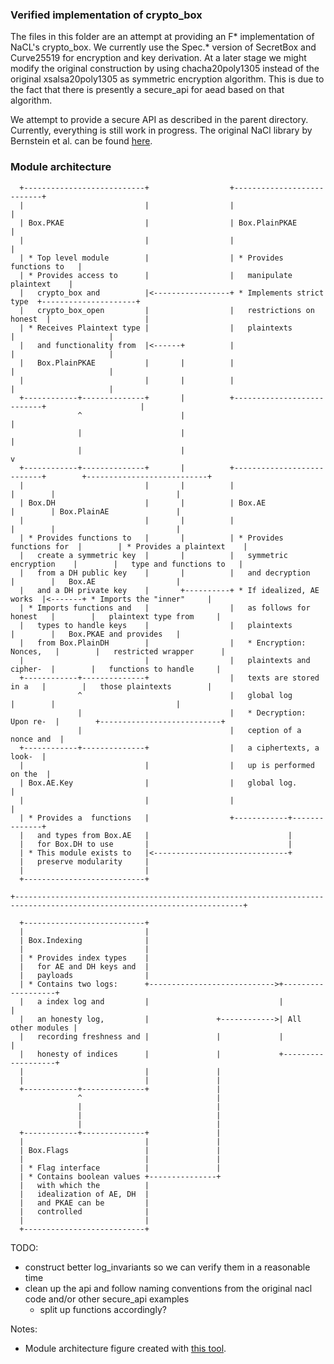 ### Verified implementation of crypto_box

The files in this folder are an attempt at providing an F\*
implementation of NaCL's crypto_box. We currently use the Spec.*
version of SecretBox and Curve25519 for encryption and key
derivation. At a later stage we might modify the original construction
by using chacha20poly1305 instead of the original xsalsa20poly1305 as
symmetric encryption algorithm.  This is due to the fact that there is
presently a secure_api for aead based on that algorithm.

We attempt to provide a secure API as described in the parent
directory. Currently, everything is still work in progress. The
original NaCl library by Bernstein et al. can be found
[here](https://nacl.cr.yp.to/).

### Module architecture
```
  +---------------------------+                  +---------------------------+
  |                           |                  |                           |
  | Box.PKAE                  |                  | Box.PlainPKAE             |
  |                           |                  |                           |
  | * Top level module        |                  | * Provides functions to   |
  | * Provides access to      |                  |   manipulate plaintext    |
  |   crypto_box and          |<-----------------+ * Implements strict type  +---------------------+
  |   crypto_box_open         |                  |   restrictions on honest  |                     |
  | * Receives Plaintext type |                  |   plaintexts              |                     |
  |   and functionality from  |<------+          |                           |                     |
  |   Box.PlainPKAE           |       |          |                           |                     |
  |                           |       |          |                           |                     |
  +------------+--------------+       |          +---------------------------+                     |
               ^                      |                                                            |
               |                      |                                                            |
               |                      |                                                            v
  +------------+--------------+       |          +---------------------------+        +---------------------------+
  |                           |       |          |                           |        |                           |
  | Box.DH                    |       |          | Box.AE                    |        | Box.PlainAE               |
  |                           |       |          |                           |        |                           |
  | * Provides functions to   |       |          | * Provides functions for  |        | * Provides a plaintext    |
  |   create a symmetric key  |       |          |   symmetric encryption    |        |   type and functions to   |
  |   from a DH public key    |       |          |   and decryption          |        |   Box.AE                  |
  |   and a DH private key    |       +----------+ * If idealized, AE works  |<-------+ * Imports the "inner"     |
  | * Imports functions and   |                  |   as follows for honest   |        |   plaintext type from     |
  |   types to handle keys    |                  |   plaintexts              |        |   Box.PKAE and provides   |
  |   from Box.PlainDH        |                  |   * Encryption: Nonces,   |        |   restricted wrapper      |
  |                           |                  |   plaintexts and cipher-  |        |   functions to handle     |
  +------------+--------------+                  |   texts are stored in a   |        |   those plaintexts        |
               ^                                 |   global log              |        |                           |
               |                                 |   * Decryption: Upon re-  |        +---------------------------+
               |                                 |   ception of a nonce and  |
  +------------+--------------+                  |   a ciphertexts, a look-  |
  |                           |                  |   up is performed on the  |
  | Box.AE.Key                |                  |   global log.             |
  |                           |                  |                           |
  | * Provides a  functions   |                  +------------+--------------+
  |   and types from Box.AE   |                               |
  |   for Box.DH to use       |                               |
  | * This module exists to   |<------------------------------+
  |   preserve modularity     |
  |                           |
  +---------------------------+

+-------------------------------------------------------------------------------------------------------------------------+

  +---------------------------+
  |                           |
  | Box.Indexing              |
  |                           |
  | * Provides index types    |
  |   for AE and DH keys and  |
  |   payloads                |
  | * Contains two logs:      +---------------------------->+-------------------+
  |   a index log and         |                             |                   |
  |   an honesty log,         |               +------------>| All other modules |
  |   recording freshness and |               |             |                   |
  |   honesty of indices      |               |             +-------------------+
  |                           |               |
  |                           |               |
  +------------+--------------+               |
               ^                              |
               |                              |
               |                              |
               |                              |
  +------------+--------------+               |
  |                           |               |
  | Box.Flags                 |               |
  |                           |               |
  | * Flag interface          |               |
  | * Contains boolean values +---------------+
  |   with which the          |
  |   idealization of AE, DH  |
  |   and PKAE can be         |
  |   controlled              |
  |                           |
  +---------------------------+
```

TODO:
- construct better log_invariants so we can verify them in a reasonable time
- clean up the api and follow naming conventions from the original nacl code and/or other secure_api examples
  - split up functions accordingly?


Notes:
* Module architecture figure created with [this tool](http://asciiflow.com/).
